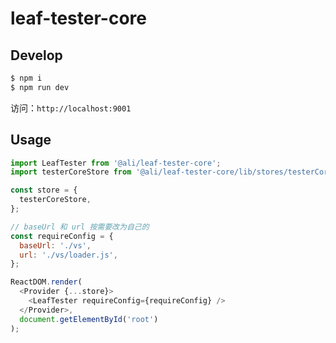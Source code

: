 # leaf-tester-core

## Develop

```bash
$ npm i
$ npm run dev
```

访问：`http://localhost:9001`

## Usage

```js
import LeafTester from '@ali/leaf-tester-core';
import testerCoreStore from '@ali/leaf-tester-core/lib/stores/testerCoreStore';

const store = {
  testerCoreStore,
};

// baseUrl 和 url 按需要改为自己的
const requireConfig = {
  baseUrl: './vs',
  url: './vs/loader.js',
};

ReactDOM.render(
  <Provider {...store}>
    <LeafTester requireConfig={requireConfig} />
  </Provider>,
  document.getElementById('root')
);
```
